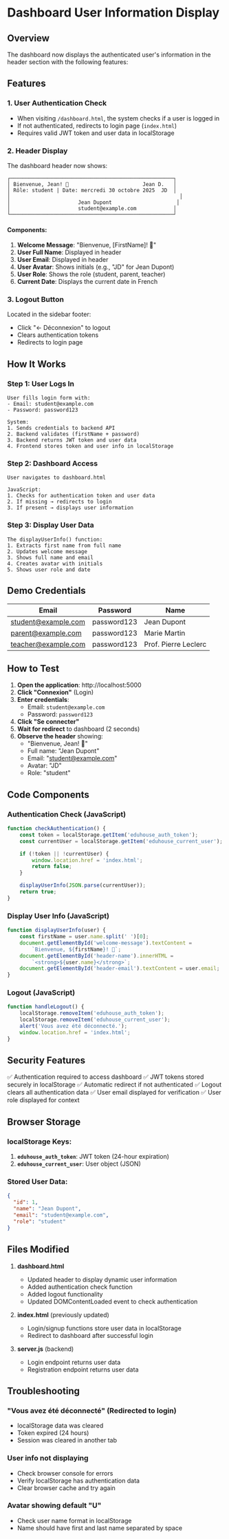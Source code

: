 # Dashboard User Information Display

## Overview

The dashboard now displays the authenticated user's information in the header section with the following features:

## Features

### 1. **User Authentication Check**
- When visiting `/dashboard.html`, the system checks if a user is logged in
- If not authenticated, redirects to login page (`index.html`)
- Requires valid JWT token and user data in localStorage

### 2. **Header Display**

The dashboard header now shows:

```
┌─────────────────────────────────────────────────────┐
│ Bienvenue, Jean! 👋                        Jean D.   │
│ Rôle: student | Date: mercredi 30 octobre 2025  JD  │
│                                                       │
│                      Jean Dupont                     │
│                      student@example.com            │
└─────────────────────────────────────────────────────┘
```

#### Components:
1. **Welcome Message**: "Bienvenue, [FirstName]! 👋"
2. **User Full Name**: Displayed in header
3. **User Email**: Displayed in header
4. **User Avatar**: Shows initials (e.g., "JD" for Jean Dupont)
5. **User Role**: Shows the role (student, parent, teacher)
6. **Current Date**: Displays the current date in French

### 3. **Logout Button**

Located in the sidebar footer:
- Click "← Déconnexion" to logout
- Clears authentication tokens
- Redirects to login page

## How It Works

### Step 1: User Logs In
```
User fills login form with:
- Email: student@example.com
- Password: password123

System:
1. Sends credentials to backend API
2. Backend validates (firstName + password)
3. Backend returns JWT token and user data
4. Frontend stores token and user info in localStorage
```

### Step 2: Dashboard Access
```
User navigates to dashboard.html

JavaScript:
1. Checks for authentication token and user data
2. If missing → redirects to login
3. If present → displays user information
```

### Step 3: Display User Data
```
The displayUserInfo() function:
1. Extracts first name from full name
2. Updates welcome message
3. Shows full name and email
4. Creates avatar with initials
5. Shows user role and date
```

## Demo Credentials

| Email | Password | Name |
|-------|----------|------|
| student@example.com | password123 | Jean Dupont |
| parent@example.com | password123 | Marie Martin |
| teacher@example.com | password123 | Prof. Pierre Leclerc |

## How to Test

1. **Open the application**: http://localhost:5000
2. **Click "Connexion"** (Login)
3. **Enter credentials**:
   - Email: `student@example.com`
   - Password: `password123`
4. **Click "Se connecter"**
5. **Wait for redirect** to dashboard (2 seconds)
6. **Observe the header** showing:
   - "Bienvenue, Jean! 👋"
   - Full name: "Jean Dupont"
   - Email: "student@example.com"
   - Avatar: "JD"
   - Role: "student"

## Code Components

### Authentication Check (JavaScript)
```javascript
function checkAuthentication() {
    const token = localStorage.getItem('eduhouse_auth_token');
    const currentUser = localStorage.getItem('eduhouse_current_user');

    if (!token || !currentUser) {
        window.location.href = 'index.html';
        return false;
    }

    displayUserInfo(JSON.parse(currentUser));
    return true;
}
```

### Display User Info (JavaScript)
```javascript
function displayUserInfo(user) {
    const firstName = user.name.split(' ')[0];
    document.getElementById('welcome-message').textContent =
        `Bienvenue, ${firstName}! 👋`;
    document.getElementById('header-name').innerHTML =
        `<strong>${user.name}</strong>`;
    document.getElementById('header-email').textContent = user.email;
}
```

### Logout (JavaScript)
```javascript
function handleLogout() {
    localStorage.removeItem('eduhouse_auth_token');
    localStorage.removeItem('eduhouse_current_user');
    alert('Vous avez été déconnecté.');
    window.location.href = 'index.html';
}
```

## Security Features

✅ Authentication required to access dashboard
✅ JWT tokens stored securely in localStorage
✅ Automatic redirect if not authenticated
✅ Logout clears all authentication data
✅ User email displayed for verification
✅ User role displayed for context

## Browser Storage

### localStorage Keys:
1. **`eduhouse_auth_token`**: JWT token (24-hour expiration)
2. **`eduhouse_current_user`**: User object (JSON)

### Stored User Data:
```json
{
  "id": 1,
  "name": "Jean Dupont",
  "email": "student@example.com",
  "role": "student"
}
```

## Files Modified

1. **dashboard.html**
   - Updated header to display dynamic user information
   - Added authentication check function
   - Added logout functionality
   - Updated DOMContentLoaded event to check authentication

2. **index.html** (previously updated)
   - Login/signup functions store user data in localStorage
   - Redirect to dashboard after successful login

3. **server.js** (backend)
   - Login endpoint returns user data
   - Registration endpoint returns user data

## Troubleshooting

### "Vous avez été déconnecté" (Redirected to login)
- localStorage data was cleared
- Token expired (24 hours)
- Session was cleared in another tab

### User info not displaying
- Check browser console for errors
- Verify localStorage has authentication data
- Clear browser cache and try again

### Avatar showing default "U"
- Check user name format in localStorage
- Name should have first and last name separated by space
